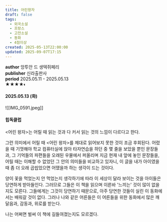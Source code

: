 ```yaml
---
title: 어린왕자
draft: false
tags:
  - 외국소설
  - 프랑스
  - 고전소설
  - 동화
  - 4점이상
created: 2025-05-13T22:00:00
updated: 2025-09-07T17:15
---
```

**author** 앙투안 드 생텍쥐페리<br/>
**publisher** 신라출판사<br/>
**period** 2025.05.11 - 2025.05.13<br/>
★★★★◐

#### 2025.05.13 (화)
![[IMG_0591.jpeg]]

#### 힙독클럽
<어린 왕자>는 어릴 때 읽는 것과 다 커서 읽는 것의 느낌이 다르다고 한다.

그런 의미에서 어릴 때 <어린 왕자>를 제대로 읽어보지 못한 것이 조금 후회된다. 어렸을 때 기껏해야 학교 컴퓨터실에 앉아 타자연습을 하던 중 몇 줄을 보았을 뿐인 문장들과, 그 기억들의 파편들을 오래된 우물에서 퍼올리며 지금 현재 내 앞에 놓인 문장들을, 어릴 때는 이해할 수 없었던 그 안의 의미들을 비교하고 있자니, 이 글을 내가 아이였을 때 좀 더 오래 곱씹었으면 어땠을까 하는 생각이 드는 것이다.

양이 꽃을 먹었는지 안 먹었는지 생각하기에 따라 이 세상이 달라 보이는 것을 아이들은 당연하게 받아들인다. 그러므로 그들은 이 책을 읽으며 이른바 '느끼는' 것이 많이 없을지도 모른다. 그들에게는 그것이 당연하기 때문으로, 아주 당연한 것들이 실린 이 동화에서는 배워갈 것이 없다. 그러나 나와 같은 어른들은 이 어른들을 위한 동화에서 많은 깨달음과, 감동과, 위로를 받는다.

나는 어쩌면 벌써 이 책에 길들여졌는지도 모르겠다.